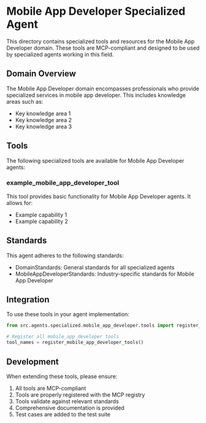 # Mobile App Developer Specialized Agent

This directory contains specialized tools and resources for the Mobile App Developer domain. These tools are MCP-compliant and designed to be used by specialized agents working in this field.

## Domain Overview

The Mobile App Developer domain encompasses professionals who provide specialized services in mobile app developer. This includes knowledge areas such as:

- Key knowledge area 1
- Key knowledge area 2
- Key knowledge area 3

## Tools

The following specialized tools are available for Mobile App Developer agents:

### example_mobile_app_developer_tool

This tool provides basic functionality for Mobile App Developer agents. It allows for:

- Example capability 1
- Example capability 2

## Standards

This agent adheres to the following standards:

- DomainStandards: General standards for all specialized agents
- MobileAppDeveloperStandards: Industry-specific standards for Mobile App Developer

## Integration

To use these tools in your agent implementation:

```python
from src.agents.specialized.mobile_app_developer.tools import register_mobile_app_developer_tools

# Register all mobile_app_developer tools
tool_names = register_mobile_app_developer_tools()
```

## Development

When extending these tools, please ensure:

1. All tools are MCP-compliant
2. Tools are properly registered with the MCP registry
3. Tools validate against relevant standards
4. Comprehensive documentation is provided
5. Test cases are added to the test suite
